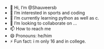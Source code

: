- 👋 Hi, I’m @Shauveersb
- 👀 I’m interested in sports and coding 
- 🌱 I’m currently learning python as well as c.
- 💞️ I’m looking to collaborate on ...
- 📫 How to reach me 
- 😄 Pronouns: he/him
- ⚡ Fun fact: i m only 16 and in college.

<!---
Shauveersb/Shauveersb is a ✨ special ✨ repository because its `README.md` (this file) appears on your GitHub profile.
You can click the Preview link to take a look at your changes.
--->
